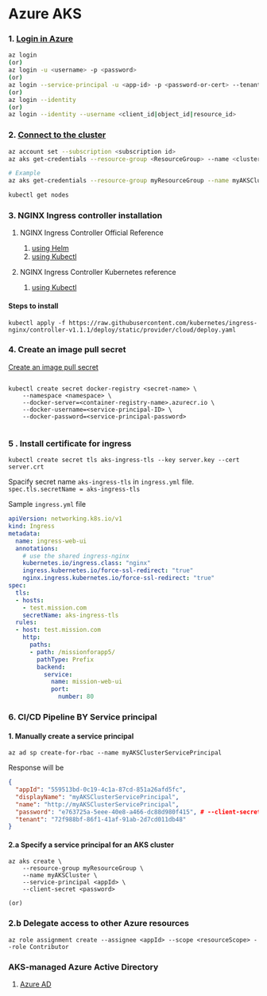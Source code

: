 # Azure AKS

### 1. [Login in Azure](https://docs.microsoft.com/en-us/cli/azure/authenticate-azure-cli)

```sh
az login
(or)
az login -u <username> -p <password>
(or)
az login --service-principal -u <app-id> -p <password-or-cert> --tenant <tenant>
(or)
az login --identity
(or)
az login --identity --username <client_id|object_id|resource_id>
```

### 2. [Connect to the cluster](https://docs.microsoft.com/en-us/azure/aks/kubernetes-walkthrough)

```sh
az account set --subscription <subscription id>
az aks get-credentials --resource-group <ResourceGroup> --name <cluster name>

# Example 
az aks get-credentials --resource-group myResourceGroup --name myAKSCluster

kubectl get nodes
```

### 3. NGINX Ingress controller installation

1. NGINX Ingress Controller Official Reference
	1. [using Helm](https://docs.nginx.com/nginx-ingress-controller/installation/installation-with-helm/)
	2. [using Kubectl](https://docs.nginx.com/nginx-ingress-controller/installation/installation-with-manifests/)

2. NGINX Ingress Controller Kubernetes reference
	1. [using Kubectl](https://kubernetes.github.io/ingress-nginx/deploy/#azure)
#### Steps to install
```shell
kubectl apply -f https://raw.githubusercontent.com/kubernetes/ingress-nginx/controller-v1.1.1/deploy/static/provider/cloud/deploy.yaml
```

### 4. Create an image pull secret

[Create an image pull secret](https://docs.microsoft.com/en-us/azure/container-registry/container-registry-auth-kubernetes#:~:text=your%20service%20principal.-,Create%20an%20image%20pull%20secret,password%2C%20and%20the%20registry%20URL.)

```shell

kubectl create secret docker-registry <secret-name> \
    --namespace <namespace> \
    --docker-server=<container-registry-name>.azurecr.io \
    --docker-username=<service-principal-ID> \
    --docker-password=<service-principal-password>
 
 ```
### 5 . Install certificate for ingress

```shell
kubectl create secret tls aks-ingress-tls --key server.key --cert server.crt
```
Spacify secret name `aks-ingress-tls` in `ingress.yml` file.  `spec.tls.secretName = aks-ingress-tls` 

Sample `ingress.yml` file

```yml
apiVersion: networking.k8s.io/v1
kind: Ingress
metadata:
  name: ingress-web-ui
  annotations:
    # use the shared ingress-nginx
    kubernetes.io/ingress.class: "nginx"
    ingress.kubernetes.io/force-ssl-redirect: "true"
    nginx.ingress.kubernetes.io/force-ssl-redirect: "true"
spec:
  tls:
  - hosts:
    - test.mission.com
    secretName: aks-ingress-tls
  rules:
  - host: test.mission.com
    http:
      paths:
      - path: /missionforapp5/
        pathType: Prefix
        backend:
          service:
            name: mission-web-ui
            port:
              number: 80
```
### 6. CI/CD Pipeline BY Service principal

#### 1. Manually create a service principal

```
az ad sp create-for-rbac --name myAKSClusterServicePrincipal
```
Response will be

```json
{
  "appId": "559513bd-0c19-4c1a-87cd-851a26afd5fc",
  "displayName": "myAKSClusterServicePrincipal",
  "name": "http://myAKSClusterServicePrincipal",
  "password": "e763725a-5eee-40e8-a466-dc88d980f415", # --client-secret
  "tenant": "72f988bf-86f1-41af-91ab-2d7cd011db48"
}
```

#### 2.a Specify a service principal for an AKS cluster

```
az aks create \
    --resource-group myResourceGroup \
    --name myAKSCluster \
    --service-principal <appId> \
    --client-secret <password>
 ```   
    (or)
    
### 2.b Delegate access to other Azure resources

```
az role assignment create --assignee <appId> --scope <resourceScope> --role Contributor

```

### AKS-managed Azure Active Directory

1. [Azure AD](https://docs.microsoft.com/en-us/azure/aks/managed-aad)
